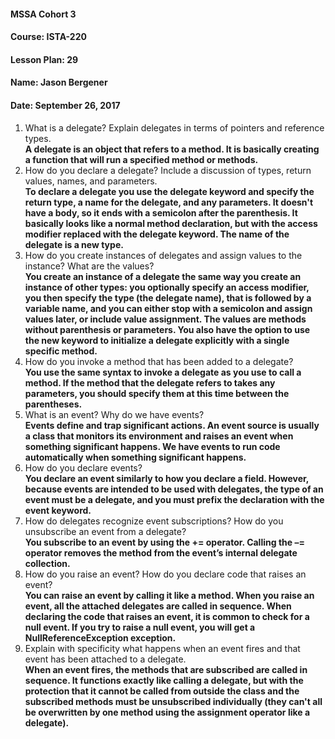 #### MSSA Cohort 3
#### Course: ISTA-220
#### Lesson Plan: 29
#### Name: Jason Bergener
#### Date: September 26, 2017

1. What is a delegate? Explain delegates in terms of pointers and reference types.  
**A delegate is an object that refers to a method. It is basically creating a function that will run a specified method or methods.**
1. How do you declare a delegate? Include a discussion of types, return values, names, and parameters.  
**To declare a delegate you use the delegate keyword and specify the return type, a name for the delegate, and any parameters. It doesn't have a body, so it ends with a semicolon after the parenthesis. It basically looks like a normal method declaration, but with the access modifier replaced with the delegate keyword. The name of the delegate is a  new type.**
1. How do you create instances of delegates and assign values to the instance? What are the values?  
**You create an instance of a delegate the same way you create an instance of other types: you optionally specify an access modifier, you then specify the type (the delegate name), that is followed by a variable name, and you can either stop with a semicolon and assign values later, or include value assignment. The values are methods without parenthesis or parameters. You also have the option to use the new keyword to initialize a delegate explicitly with a single specific method.**
1. How do you invoke a method that has been added to a delegate?  
**You use the same syntax to invoke a delegate as you use to call a method. If the method that the delegate refers to takes any parameters, you should specify them at this time between the parentheses.**
1. What is an event? Why do we have events?  
**Events define and trap significant actions. An event source is usually a class that monitors its environment and raises an event when something significant happens. We have events to run code automatically when something significant happens.**
1. How do you declare events?  
**You declare an event similarly to how you declare a field. However, because events are intended to be used with delegates, the type of an event must be a delegate, and you must prefix the declaration with the event keyword.**
1. How do delegates recognize event subscriptions? How do you unsubscribe an event from a delegate?  
**You subscribe to an event by using the += operator. Calling the –= operator removes the method from the event’s internal delegate collection.**
1. How do you raise an event? How do you declare code that raises an event?  
**You can raise an event by calling it like a method. When you raise an event, all the attached delegates are called in sequence. When declaring the code that raises an event, it is common to check for a null event. If you try to raise a null event, you will get a NullReferenceException exception.**
1. Explain with specificity what happens when an event fires and that event has been attached to a delegate.  
**When an event fires, the methods that are subscribed are called in sequence. It functions exactly like calling a delegate, but with the protection that it cannot be called from outside the class and the subscribed methods must be unsubscribed individually (they can't all be overwritten by one method using the assignment operator like a delegate).**